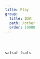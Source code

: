 ```yaml
---
title: Play
group:
  title: 其他
  path: /other
  order: 10000
---
```


<code src="./playDemo.tsx" />

safsaf
fsafs
